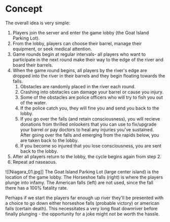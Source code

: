# Concept
The overall idea is very simple:
1. Players join the server and enter the game lobby (the Goat Island Parking Lot).
2. From the lobby, players can choose their barrel, manage their equipment, or seek medical attention.
3. Game rounds begin at regular intervals- all players who want to participate in the next round make their way to the edge of the river and board their barrels.
4. When the game round begins, all players by the river's edge are dropped into the river in their barrels and they begin floating towards the falls.
	1. Obstacles are randomly placed in the river each round.
	2. Crashing into obstacles can damage your barrel or cause you injury.
	3. Some of the obstacles are police officers who will try to fish you out of the water.
	4. If the police catch you, they will fine you and send you back to the lobby.
	5. If you go over the falls (and retain consciousness), you will recieve donations from thrilled onlookers that you can use to fix/upgrade your barrel or pay doctors to heal any injuries you've sustained. After going over the falls and emerging from the rapids below, you are taken back to the lobby.
	6. If you become so injured that you lose consciousness, you are sent back to the lobby.
5. After all players return to the lobby, the cycle begins again from step 2.
6. Repeat ad naseaous.

![[Niagara_01.jpg]]
The Goat Island Parking Lot (large center island) is the location of the game lobby.
The Horseshoe falls (right) is where the players plunge into infamy.
The American falls (left) are not used, since the fall there has a 100% fatality rate.

Perhaps if we start the players far enough up river they'll be presented with a choice to go down either horseshoe falls (probable victory) or american falls (certain death). This necessitates a very long float downriver before finally plunging - the opportunity for a joke might not be worth the hassle.